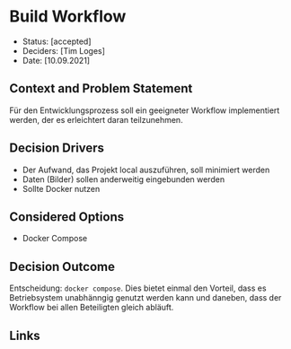 # Build Workflow

* Status: [accepted] <!-- optional -->
* Deciders: [Tim Loges] <!-- optional -->
* Date: [10.09.2021] <!-- optional -->

## Context and Problem Statement

Für den Entwicklungsprozess soll ein geeigneter Workflow implementiert werden, der es erleichtert daran teilzunehmen. 

## Decision Drivers <!-- optional -->

* Der Aufwand, das Projekt local auszuführen, soll minimiert werden
* Daten (Bilder) sollen anderweitig eingebunden werden
* Sollte Docker nutzen

## Considered Options

* Docker Compose

## Decision Outcome

Entscheidung: `docker compose`. Dies bietet einmal den Vorteil, dass es Betriebsystem unabhänngig genutzt werden kann und daneben, dass der Workflow bei allen Beteiligten gleich abläuft.

## Links <!-- optional -->
